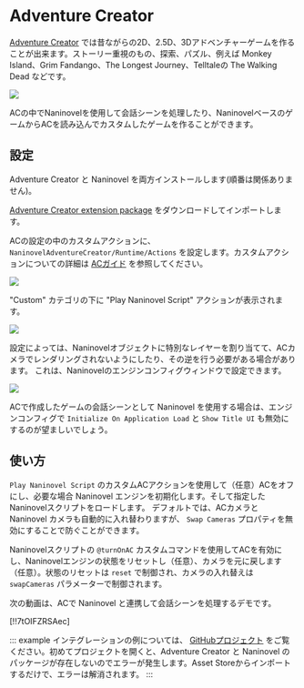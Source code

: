 ﻿# Adventure Creator

[Adventure Creator](https://www.adventurecreator.org/) では昔ながらの2D、2.5D、3Dアドベンチャーゲームを作ることが出来ます。ストーリー重視のもの、探索、パズル、例えば Monkey Island、Grim Fandango、The Longest Journey、Telltaleの The Walking Dead などです。

![](https://i.gyazo.com/74a12fa535198cb26a87a5037b15a988.jpg)

ACの中でNaninovelを使用して会話シーンを処理したり、NaninovelベースのゲームからACを読み込んでカスタムしたゲームを作ることができます。

## 設定

Adventure Creator と Naninovel を両方インストールします(順番は関係ありません)。

[Adventure Creator extension package](https://github.com/Naninovel/AdventureCreator/raw/master/NaninovelAdventureCreator.unitypackage) をダウンロードしてインポートします。

ACの設定の中のカスタムアクションに、`NaninovelAdventureCreator/Runtime/Actions` を設定します。カスタムアクションについての詳細は [ACガイド](https://www.adventurecreator.org/tutorials/writing-custom-action) を参照してください。

![](https://i.gyazo.com/59a162751411ec60a7cf5ad89e9a66ec.png)

 "Custom" カテゴリの下に "Play Naninovel Script" アクションが表示されます。

![](https://i.gyazo.com/faf33afa1df8ff98ea04ef9cf1a44f8f.png)

設定によっては、Naninovelオブジェクトに特別なレイヤーを割り当てて、ACカメラでレンダリングされないようにしたり、その逆を行う必要がある場合があります。 これは、Naninovelのエンジンコンフィグウィンドウで設定できます。

![](https://i.gyazo.com/ed765928c0420ec2b1e26d6bf4a66e6c.png)

ACで作成したゲームの会話シーンとして Naninovel を使用する場合は、エンジンコンフィグで `Initialize On Application Load` と `Show Title UI` も無効にするのが望ましいでしょう。

## 使い方

`Play Naninovel Script` のカスタムACアクションを使用して（任意）ACをオフにし、必要な場合 Naninovel エンジンを初期化します。そして指定した Naninovelスクリプトをロードします。 デフォルトでは、ACカメラと Naninovel カメラも自動的に入れ替わりますが、 `Swap Cameras` プロパティを無効にすることで防ぐことができます。

Naninovelスクリプトの `@turnOnAC` カスタムコマンドを使用してACを有効にし、Naninovelエンジンの状態をリセットし（任意）、カメラを元に戻します（任意）。状態のリセットは  `reset` で制御され、カメラの入れ替えは `swapCameras` パラメーターで制御されます。

次の動画は、ACで Naninovel と連携して会話シーンを処理するデモです。

[!!7tOIFZRSAec]

::: example
インテグレーションの例については、 [GitHubプロジェクト](https://github.com/Naninovel/AdventureCreator) をご覧ください。初めてプロジェクトを開くと、Adventure Creator と Naninovel のパッケージが存在しないのでエラーが発生します。Asset Storeからインポートするだけで、エラーは解消されます。
:::
